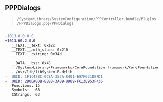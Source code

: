 ## PPPDialogs

> `/System/Library/SystemConfiguration/PPPController.bundle/PlugIns/PPPDialogs.ppp/PPPDialogs`

```diff

-1013.0.0.0.0
+1013.60.2.0.0
   __TEXT.__text: 0xe2c
   __TEXT.__auth_stubs: 0x210
   __TEXT.__cstring: 0x34d

   __DATA.__bss: 0x48
   - /System/Library/Frameworks/CoreFoundation.framework/CoreFoundation
   - /usr/lib/libSystem.B.dylib
-  UUID: 1F1C42BC-0C8A-352A-8401-E87F621DEFD1
+  UUID: 2D0DA8DB-8B88-3A89-8989-F613E953F436
   Functions: 13
   Symbols:   68
   CStrings:  63

```
